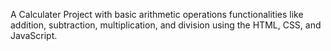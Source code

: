 A Calculater Project with basic arithmetic operations functionalities like addition, subtraction, multiplication, and division using the HTML, CSS, and JavaScript.
